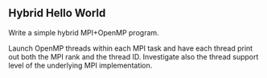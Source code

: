 ## Hybrid Hello World

Write a simple hybrid MPI+OpenMP program.

Launch OpenMP threads within each MPI task and have each thread print out
both the MPI rank and the thread ID. Investigate also the thread support level
of the underlying MPI implementation.
